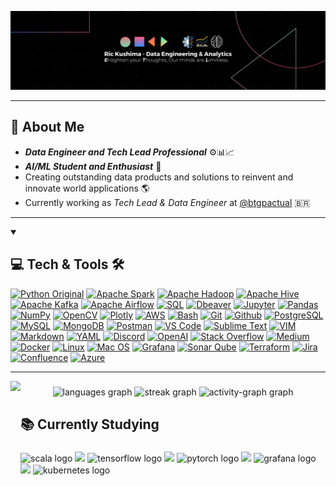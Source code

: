 [![Ric Kushima DE](assets/Banner_RRK.png)](#)

---

<h2>📌 About Me</h2> 

- ***Data Engineer and Tech Lead Professional*** ⚙️📊📈
- ***AI/ML Student and Enthusiast*** 🧠
- Creating outstanding data products and solutions to reinvent and innovate world applications 🌎
- Currently working as *Tech Lead & Data Engineer* at [@btgpactual](https://www.btgpactual.com/) 🇧🇷

---

<details open> 
  <summary><h2>💻 Tech & Tools 🛠️</h2></summary>
  <!--Later on add reference to open code in my repo with language or technology mentioned > example https://github.com/search?q=user%3ADenverCoder1+language%3Apython -->
   <p>
      <a href="#"><img alt="Python Original" src="https://custom-icon-badges.demolab.com/badge/Python-000000.svg?logo=python-blueyellow"></a>
      <a href="#"><img alt="Apache Spark" src="https://custom-icon-badges.demolab.com/badge/Apache%20Spark-white.svg?logo=apache-spark-star"></a>
      <a href="#"><img alt="Apache Hadoop" src="https://img.shields.io/badge/Apache%20Hadoop-6BCEFF?logo=apachehadoop&logoColor=black"></a>
      <a href="#"><img alt="Apache Hive" src="https://img.shields.io/badge/Apache%20Hive-FDEE21?logo=apachehive&logoColor=black"></a>
      <a href="#"><img alt="Apache Kafka" src="https://img.shields.io/badge/Apache%20Kafka-000?logo=apachekafka"></a>
      <a href="#"><img alt="Apache Airflow" src="https://custom-icon-badges.demolab.com/badge/Apache%20Airflow-white.svg?logo=airflow-icon"></a>
      <a href="#"><img alt="SQL" src="https://custom-icon-badges.demolab.com/badge/SQL-025E8C.svg?logo=database&logoColor=white"></a>
      <a href="#"><img alt="Dbeaver" src="https://custom-icon-badges.demolab.com/badge/DBeaver-372923?logo=dbeaver-mono&logoColor=white"></a>
      <a href="#"><img alt="Jupyter" src="https://img.shields.io/badge/Jupyter-F37626.svg?logo=Jupyter&logoColor=white"></a>
      <a href="#"><img alt="Pandas" src="https://img.shields.io/badge/Pandas-150458.svg?logo=pandas&logoColor=white"></a>
      <a href="#"><img alt="NumPy" src="https://img.shields.io/badge/Numpy-013243.svg?logo=numpy&logoColor=white"></a>
      <a href="#"><img alt="OpenCV" src="https://img.shields.io/badge/OpenCV-%23white.svg?logo=opencv&logoColor=white"></a>
      <a href="#"><img alt="Plotly" src="https://img.shields.io/badge/Plotly-%233F4F75.svg?logo=plotly&logoColor=white"></a>
      <a href="#"><img alt="AWS" src="https://custom-icon-badges.demolab.com/badge/AWS-white.svg?logo=aws-icon"></a>
      <a href="#"><img alt="Bash" src="https://img.shields.io/badge/Bash-121011.svg?logo=gnu-bash&logoColor=white"></a>
      <a href="#"><img alt="Git" src="https://img.shields.io/badge/Git-black?&logo=git"></a>
      <a href="#"><img alt="Github" src="https://img.shields.io/badge/GitHub-181717?&logo=github&logoColor=white"></a>
      <a href="#"><img alt="PostgreSQL" src ="https://img.shields.io/badge/PostgreSQL-316192.svg?logo=postgresql&logoColor=white"></a>
      <a href="#"><img alt="MySQL" src="https://img.shields.io/badge/MySQL-4378A0.svg?logo=mysql&logoColor=white"></a>
      <a href="#"><img alt="MongoDB" src="https://img.shields.io/badge/MongoDB-%234ea94b.svg?logo=mongodb&logoColor=white"></a>
      <a href="#"><img alt="Postman" src="https://img.shields.io/badge/Postman-FF6C37?logo=postman&logoColor=white"></a>
      <a href="#"><img alt="VS Code" src="https://custom-icon-badges.demolab.com/badge/Visual%20Studio%20Code-121011.svg?logo=visual-studio-code"></a>
      <a href="#"><img alt="Sublime Text" src="https://img.shields.io/badge/Sublime%20Text-%23575757.svg?logo=sublime-text&logoColor=important"></a>
      <a href="#"><img alt="VIM" src="https://img.shields.io/badge/VIM-%2311AB00.svg?logo=vim&logoColor=white"></a>
      <a href="#"><img alt="Markdown" src="https://img.shields.io/badge/Markdown-000000.svg?logo=markdown&logoColor=white"></a>
      <a href="#"><img alt="YAML" src="https://img.shields.io/badge/YAML-%23ffffff.svg?logo=yaml&logoColor=151515"></a>
      <a href="#"><img alt="Discord" src="https://img.shields.io/badge/Discord-5865F2.svg?logo=discord&logoColor=white"></a>
      <a href="#"><img alt="OpenAI" src="https://img.shields.io/badge/OpenAI-74aa9c?logo=openai&logoColor=white"></a>
      <a href="#"><img alt="Stack Overflow" src="https://img.shields.io/badge/Stack%20Overflow-FE7A16?logo=stack-overflow&logoColor=white"></a>
      <a href="#"><img alt="Medium" src="https://img.shields.io/badge/Medium-12100E?logo=medium&logoColor=white"></a>
      <a href="#"><img alt="Docker" src="https://img.shields.io/badge/Docker-%230db7ed.svg?logo=docker&logoColor=white"></a>
      <a href="#"><img alt="Linux" src="https://img.shields.io/badge/Linux-FCC624?logo=linux&logoColor=black"></a>
      <a href="#"><img alt="Mac OS" src="https://img.shields.io/badge/macOS-000000?logo=apple&logoColor=white"></a>
      <a href="#"><img alt="Grafana" src="https://img.shields.io/badge/Grafana-%23F46800.svg?logo=grafana&logoColor=white"></a>
      <a href="#"><img alt="Sonar Qube" src="https://img.shields.io/badge/SonarQube-black?logo=sonarqube&logoColor=4E9BCD"></a>
      <a href="#"><img alt="Terraform" src="https://img.shields.io/badge/Terraform-%235835CC.svg?logo=terraform&logoColor=white"></a>
      <a href="#"><img alt="Jira" src="https://img.shields.io/badge/Jira-%230A0FFF.svg?logo=jira&logoColor=white"></a>
      <a href="#"><img alt="Confluence" src="https://img.shields.io/badge/Confluence-%23172BF4.svg?logo=confluence&logoColor=white"></a>
      <a href="#"><img alt="Azure" src="https://custom-icon-badges.demolab.com/badge/Azure-121011.svg?logo=azure-icon"></a>
  </p>
</details>

---

<img align="left" height="270" src="https://i.imgur.com/vUIMjqX.gif"/>

###

<div align="center">
  <img src="https://github-readme-stats.vercel.app/api/top-langs?username=rickushima&locale=en&hide_title=false&layout=compact&card_width=320&langs_count=5&theme=shades-of-purple&hide_border=false&order=2" height="150" alt="languages graph"/>
  <img src="https://streak-stats.demolab.com?user=rickushima&locale=en&mode=daily&theme=shades-of-purple&hide_border=false&border_radius=5&order=3" height="150" alt="streak graph"/>
  <img src="https://github-readme-activity-graph.vercel.app/graph?username=rickushima&radius=16&theme=modern-lilac&area=true&order=5" height="300" alt="activity-graph graph"/>
</div>

###

<h2 align="left">📚 Currently Studying</h2>

###

<div align="left">
  <img src="https://cdn.jsdelivr.net/gh/devicons/devicon/icons/scala/scala-original.svg" height="40" alt="scala logo"/>
  <img width="12"  src="#"/>
  <img src="https://cdn.jsdelivr.net/gh/devicons/devicon/icons/tensorflow/tensorflow-original.svg" height="40" alt="tensorflow logo"/>
  <img width="12"  src="#"/>
  <img src="https://cdn.jsdelivr.net/gh/devicons/devicon/icons/pytorch/pytorch-original.svg" height="40" alt="pytorch logo"/>
  <img width="12"  src="#"/>
  <img src="https://cdn.jsdelivr.net/gh/devicons/devicon/icons/grafana/grafana-original.svg" height="40" alt="grafana logo"/>
  <img width="12"  src="#"/>
  <img src="https://cdn.jsdelivr.net/gh/devicons/devicon/icons/kubernetes/kubernetes-plain.svg" height="40" alt="kubernetes logo"/>
</div>

###
